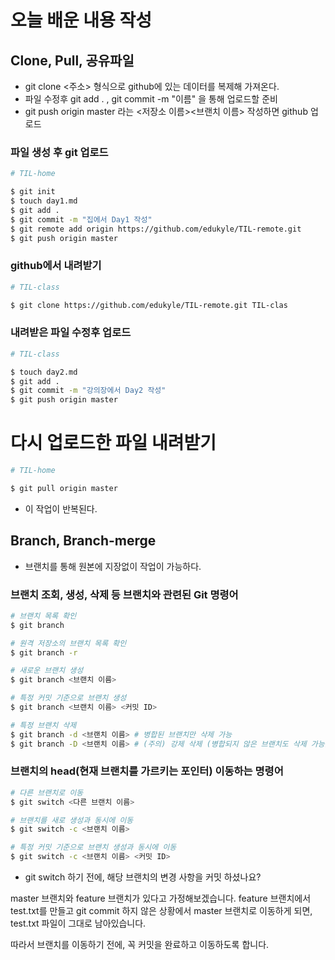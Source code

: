 # 오늘 배운 내용 작성

## Clone, Pull, 공유파일
- git clone <주소> 형식으로 github에 있는 데이터를 복제해 가져온다.
- 파일 수정후 git add . , git commit -m "이름" 을 통해 업로드할 준비
- git push origin master 라는 <저장소 이름><브랜치 이름> 작성하면 github 업로드

### 파일 생성 후 git 업로드
```bash
# TIL-home

$ git init
$ touch day1.md
$ git add .
$ git commit -m "집에서 Day1 작성"
$ git remote add origin https://github.com/edukyle/TIL-remote.git
$ git push origin master
```
### github에서 내려받기
```bash
# TIL-class

$ git clone https://github.com/edukyle/TIL-remote.git TIL-clas
```

### 내려받은 파일 수정후 업로드

```bash
# TIL-class

$ touch day2.md
$ git add .
$ git commit -m "강의장에서 Day2 작성"
$ git push origin master
```

# 다시 업로드한 파일 내려받기

```bash
# TIL-home

$ git pull origin master
```
- 이 작업이 반복된다.

## Branch, Branch-merge
- 브랜치를 통해 원본에 지장없이 작업이 가능하다.

### 브랜치 조회, 생성, 삭제 등 브랜치와 관련된 Git 명령어

```bash
# 브랜치 목록 확인
$ git branch

# 원격 저장소의 브랜치 목록 확인
$ git branch -r

# 새로운 브랜치 생성
$ git branch <브랜치 이름>

# 특정 커밋 기준으로 브랜치 생성
$ git branch <브랜치 이름> <커밋 ID>

# 특정 브랜치 삭제
$ git branch -d <브랜치 이름> # 병합된 브랜치만 삭제 가능
$ git branch -D <브랜치 이름> # (주의) 강제 삭제 (병합되지 않은 브랜치도 삭제 가능)
```

### 브랜치의 head(현재 브랜치를 가르키는 포인터) 이동하는 명령어

```bash
# 다른 브랜치로 이동
$ git switch <다른 브랜치 이름>

# 브랜치를 새로 생성과 동시에 이동
$ git switch -c <브랜치 이름>

# 특정 커밋 기준으로 브랜치 생성과 동시에 이동
$ git switch -c <브랜치 이름> <커밋 ID>
```
- git switch 하기 전에, 해당 브랜치의 변경 사항을 커밋 하셨나요?

master 브랜치와 feature 브랜치가 있다고 가정해보겠습니다.
feature 브랜치에서 test.txt를 만들고 git commit 하지 않은 상황에서
master 브랜치로 이동하게 되면, test.txt 파일이 그대로 남아있습니다.

따라서 브랜치를 이동하기 전에, 꼭 커밋을 완료하고 이동하도록 합니다.